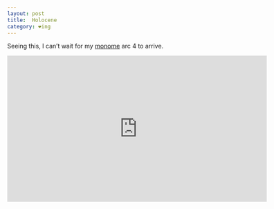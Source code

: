 ```yaml
---
layout: post
title:  Holocene
category: ❤ing
---
```


Seeing this, I can’t wait for my [monome][monome] arc 4 to arrive.

<iframe src="http://player.vimeo.com/video/21596928?color=0066FF" width="600" height="338" frameborder="0">
  
</iframe>

[monome]: http://monome.org